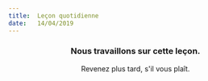 ```yaml
---
title:  Leçon quotidienne
date:   14/04/2019
---
```


### <center>Nous travaillons sur cette leçon.</center>
<center>Revenez plus tard, s'il vous plaît.</center>